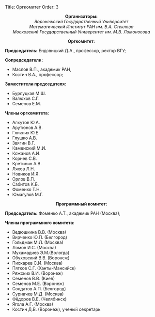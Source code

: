 Title: Оргкомитет
Order: 3

**<center>Организаторы:</center>**
*<center>Воронежский Государственный Университет</center>*
*<center>Математический Институт РАН им. В.А. Стеклова</center>*
*<center>Московский Государственный Университет им. М.В. Ломоносова</center>*

**<center>Оргкомитет:</center>**

**Председатель:** Ендовицкий Д.А., профессор, ректор ВГУ;

**Сопредседатели:**

* Маслов В.П., академик РАН,
* Костин В.А., профессор;

**Заместители председателя:**

* Бурлуцкая М.Ш.
* Валюхов С.Г.
* Семенов Е.М.

**Члены оргкомитета:**

* Алхутов Ю.А.
* Арутюнов А.В.
* Гликлих Ю.Е.
* Глушко А.В.
* Звягин В.Г.
* Каменский М.И.
* Кожанов А.И.
* Корнев С.В.
* Кретинин А.В.
* Ляхов Л.Н.
* Новиков И.Я.
* Орлов В.П.
* Сабитов К.Б.
* Фоменко Т.Н.
* Юмагулов М.Г.

**<center>Программный комитет:</center>**

**Председатель:** Фоменко А.Т., академик РАН (Москва);

**Члены программного комитета:**

* Ведюшкина В.В. (Москва)
* Вирченко Ю.П. (Белгород)
* Гольдман М.Л. (Москва)
* Ломов И.С. (Москва)
* Мухамадиев Э.М.(Вологда)
* Обуховский В.В. (Воронеж)
* Пискарев С.И. (Москва)
* Пятков С.Г. (Ханты-Мансийск)
* Ряжских В.И. (Воронеж)
* Семенов В.В. (Киев)
* Семенов М.Е. (Воронеж)
* Солдатов А.П. (Белгород)
* Сурначев М.Д. (Москва)
* Фёдоров В.Е. (Челябинск)
* Ягола А.Г. (Москва)
* Костин Д.В. (Воронеж), ученый секретарь
